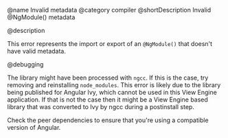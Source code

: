 @name Invalid metadata
@category compiler
@shortDescription Invalid @NgModule() metadata

@description

This error represents the import or export of an `@NgModule()` that doesn't have valid metadata.

@debugging

The library might have been processed with `ngcc`.
If this is the case, try removing and reinstalling `node_modules`.
This error is likely due to the library being published for Angular Ivy, which cannot be used in this View Engine application.
If that is not the case then it might be a View Engine based library that was converted to Ivy by ngcc during a postinstall step.

Check the peer dependencies to ensure that you're using a compatible version of Angular.
